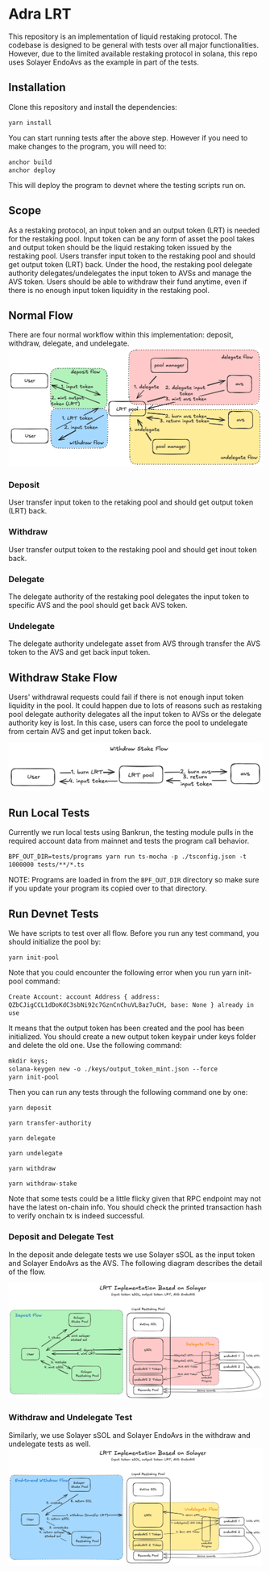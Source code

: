 # Adra LRT

This repository is an implementation of liquid restaking protocol. The codebase is designed to be general with tests over all major functionalities. However, due to the limited available restaking protocol in solana, this repo uses Solayer EndoAvs as the example in part of the tests.


## Installation

Clone this repository and install the dependencies:

```
yarn install
```

You can start running tests after the above step. However if you need to make changes to the program, you will need to:

```
anchor build
anchor deploy
```
This will deploy the program to devnet where the testing scripts run on.

## Scope
As a restaking protocol, an input token and an output token (LRT) is needed for the restaking pool. Input token can be any form of asset the pool takes and output token should be the liquid restaking token issued by the restaking pool. Users transfer input token to the restaking pool and should get output token (LRT) back. Under the hood, the restaking pool delegate authority delegates/undelegates the input token to AVSs and manage the AVS token. Users should be able to withdraw their fund anytime, even if there is no enough input token liquidity in the restaking pool.

## Normal Flow
There are four normal workflow within this implementation: deposit, withdraw, delegate, and undelegate.
![Alt text](./normal_flow.png "Normal Flow")

### Deposit
User transfer input token to the retaking pool and should get output token (LRT) back.

### Withdraw
User transfer output token to the restaking pool and should get inout token back.

### Delegate
The delegate authority of the restaking pool delegates the input token to specific AVS and the pool should get back AVS token.

### Undelegate
The delegate authority undelegate asset from AVS through transfer the AVS token to the AVS and get back input token.

## Withdraw Stake Flow
Users' withdrawal requests could fail if there is not enough input token liquidity in the pool. It could happen due to lots of reasons such as restaking pool delegate authority delegates all the input token to AVSs or the delegate authority key is lost. In this case, users can force the pool to undelegate from certain AVS and get input token back.

![Alt text](./withdraw_stake_flow.png "Withdraw Stake Flow")

## Run Local Tests 
Currently we run local tests using Bankrun, the testing module pulls in the required account data from mainnet and tests the program call behavior.
```
BPF_OUT_DIR=tests/programs yarn run ts-mocha -p ./tsconfig.json -t 1000000 tests/**/*.ts
```
NOTE: Programs are loaded in from the `BPF_OUT_DIR` directory so make sure if you update your program its copied over to that directory.

## Run Devnet Tests
We have scripts to test over all flow. Before you run any test command, you should initialize the pool by:
```
yarn init-pool
```

Note that you could encounter the following error when you run yarn init-pool command:

```
Create Account: account Address { address: QZbCJigCCL1dDoKdC3sbNi92c7GznCnChuVL8az7uCH, base: None } already in use
```

It means that the output token has been created and the pool has been initialized. You should create a new output token keypair under keys folder and delete the old one. Use the following command:
```
mkdir keys;
solana-keygen new -o ./keys/output_token_mint.json --force
yarn init-pool
```

Then you can run any tests through the following command one by one:
```
yarn deposit
```
```
yarn transfer-authority
```
```
yarn delegate
```
```
yarn undelegate
```
```
yarn withdraw
```
```
yarn withdraw-stake
```

Note that some tests could be a little flicky given that RPC endpoint may not have the latest on-chain info. You should check the printed transaction hash to verify onchain tx is indeed successful.

### Deposit and Delegate Test
In the deposit ande delegate tests we use Solayer sSOL as the input token and Solayer EndoAvs as the AVS. The following diagram describes the detail of the flow.

![Alt text](./solayer_deposit_delegate.png "Solayer Deposit and Delegate")

### Withdraw and Undelegate Test
Similarly, we use Solayer sSOL and Solayer EndoAvs in the withdraw and undelegate tests as well.
![Alt text](./solayer_withdraw_undelegate.png "Solayer Withdraw and Undelegate")
